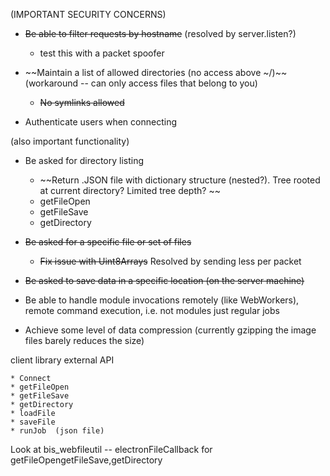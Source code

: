 (IMPORTANT SECURITY CONCERNS)
* ~~Be able to filter requests by hostname~~ (resolved by server.listen?)
    * test this with a packet spoofer

* ~~Maintain a list of allowed directories (no access above ~/)~~ (workaround -- can only access files that belong to you)
    * ~~No symlinks allowed~~

* Authenticate users when connecting 

(also important functionality)

* Be asked for directory listing 
	* ~~Return .JSON file with dictionary structure (nested?). Tree rooted at current directory? Limited tree depth? ~~
	* getFileOpen
	* getFileSave
	* getDirectory

* ~~Be asked for a specific file or set of files~~
    * ~~Fix issue with Uint8Arrays~~ Resolved by sending less per packet

* ~~Be asked to save data in a specific location (on the server machine)~~

* Be able to handle module invocations remotely (like WebWorkers), remote command execution, i.e. not modules just regular jobs

* Achieve some level of data compression (currently gzipping the image files barely reduces the size)

client library external API

	* Connect
	* getFileOpen
	* getFileSave
	* getDirectory
	* loadFile
	* saveFile 
	* runJob  (json file)

Look at bis_webfileutil -- electronFileCallback for getFileOpengetFileSave,getDirectory